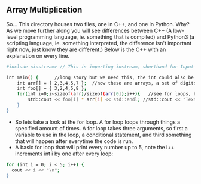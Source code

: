 ## Array Multiplication
So... 
This directory houses two files, one in C++, and one in Python. Why? As we move further along you will see differences between C++ (A low-level programming language, ie. something that is compiled) and Python3 (a scripting language, ie. something interpreted, the difference isn't important right now, just know they are different.)
Below is the C++ with an explanation on every line.

```sh
#include <iostream> // This is importing iostream, shorthand for Input-Output stream, what allows you to take input, and give output to console.

int main() {      //long story but we need this, the int could also be void, just with the int it will return a 0 at the end of the program to tell us everything worked properly
    int arr[] = { 2,3,4,5,7 };  //now these are arrays, a set of digits in a list
    int foo[] = { 3,2,4,5,8 };
    for(int i=0;i<sizeof(arr)/sizeof(arr[0]);i++){   //see for loops, below
        std::cout << foo[i] * arr[i] << std::endl; //std::cout << "Text Here"; prints to console
    }
}
```
- So lets take a look at the for loop. A for loop loops through things a specified amount of times. A for loop takes three arguments, so first a variable to use in the loop, a conditional statement, and third something that will happen after everytime the code is run.
- A basic for loop that will print every number up to 5, note the i++ increments int i by one after every loop: 
```sh
for (int i = 0; i < 5; i++) {
  cout << i << "\n";
}
```
